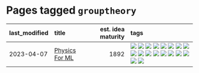# Pages tagged `grouptheory`

|last_modified|title|est. idea maturity|tags
|:---|:---|---:|:---|
|2023-04-07|[Physics For ML](../physics_for_ml.md)|1892|[![](https://img.shields.io/badge/tag-brownianmotion-1043a5)](../tags/brownianmotion.md) [![](https://img.shields.io/badge/tag-curriculum-35b163)](../tags/curriculum.md) [![](https://img.shields.io/badge/tag-curvature-c4fb38)](../tags/curvature.md) [![](https://img.shields.io/badge/tag-education-1eefac)](../tags/education.md) [![](https://img.shields.io/badge/tag-eigenvectors-3f9741)](../tags/eigenvectors.md) [![](https://img.shields.io/badge/tag-gaugetheory-c6963e)](../tags/gaugetheory.md) [![](https://img.shields.io/badge/tag-grouptheory-6013c8)](../tags/grouptheory.md) [![](https://img.shields.io/badge/tag-machinelearning-e3be61)](../tags/machinelearning.md) [![](https://img.shields.io/badge/tag-manifolds-e9b626)](../tags/manifolds.md) [![](https://img.shields.io/badge/tag-ode-1614f8)](../tags/ode.md) [![](https://img.shields.io/badge/tag-optimization-e7673c)](../tags/optimization.md) [![](https://img.shields.io/badge/tag-pde-82d6e)](../tags/pde.md) [![](https://img.shields.io/badge/tag-physics-752fd7)](../tags/physics.md) [![](https://img.shields.io/badge/tag-probabilityfields-9c3a4a)](../tags/probabilityfields.md) [![](https://img.shields.io/badge/tag-quantummechanics-dad82b)](../tags/quantummechanics.md) [![](https://img.shields.io/badge/tag-relativity-35d420)](../tags/relativity.md) [![](https://img.shields.io/badge/tag-tensorcalculus-32d44f)](../tags/tensorcalculus.md) [![](https://img.shields.io/badge/tag-textbook-fe4dc)](../tags/textbook.md)|